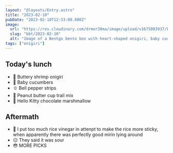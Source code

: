 ```yaml
---
layout: "@layouts/Entry.astro"
title: "2023-02-10"
pubDate: "2023-02-10T12:33:00.000Z"
image:
  url: "https://res.cloudinary.com/drmor38ma/image/upload/v1675083937/bbt/2023-02-10.jpg"
  slug: "bbt/2023-02-10"
  alt: "Image of a Bentgo bento box with heart-shaped onigiri, baby cucumber slices, bell pepper cut into strips, trail mix, and a marshmallow treat in the center."
tags: ["onigiri"]
---
```


## Today's lunch

- 🍗 Buttery shrimp onigiri
- 🥒 Baby cucumbers
- 🫑 Bell pepper strips
- 🥜 Peanut butter cup trail mix
- 🍫 Hello Kitty chocolate marshmallow

## Aftermath
- 🍶 I put too much rice vinegar in attenpt to make the rice more sticky, when apparently there was perfectly good mirin lying around
- 😑 They said it was sour 
- 😳 MORE PICKS
